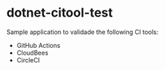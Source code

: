 # dotnet-citool-test

Sample application to validade the following CI tools:
- GitHub Actions
- CloudBees
- CircleCI
